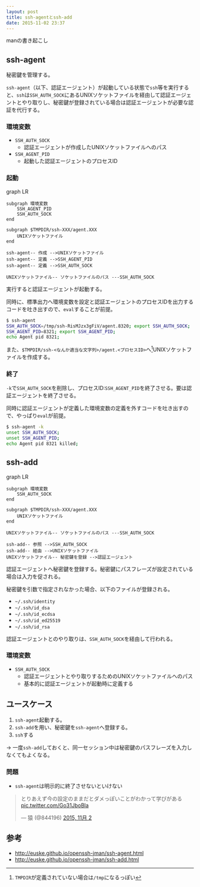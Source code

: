```yaml
---
layout: post
title: ssh-agentとssh-add
date: 2015-11-02 23:37
---
```


manの書き起こし

## ssh-agent

秘密鍵を管理する。

`ssh-agent`（以下、認証エージェント）が起動している状態で`ssh`等を実行すると、`ssh`は`SSH_AUTH_SOCK`にあるUNIXソケットファイルを経由して認証エージェントとやり取りし、秘密鍵が登録されている場合は認証エージェントが必要な認証を代行する。

### <i class="fa fa-globe fa-fw"></i> 環境変数

- `SSH_AUTH_SOCK`
    - 認証エージェントが作成したUNIXソケットファイルへのパス
- `SSH_AGENT_PID`
    - 起動した認証エージェントのプロセスID

### <i class="fa fa-sun-o fa-fw"></i> 起動

<div class="mermaid">
graph LR

    subgraph 環境変数
        SSH_AGENT_PID
        SSH_AUTH_SOCK
    end

    subgraph $TMPDIR/ssh-XXX/agent.XXX
        UNIXソケットファイル
    end

    ssh-agent-- 作成 -->UNIXソケットファイル
    ssh-agent-- 定義 -->SSH_AGENT_PID
    ssh-agent-- 定義 -->SSH_AUTH_SOCK

    UNIXソケットファイル-- ソケットファイルのパス ---SSH_AUTH_SOCK

</div>

実行すると認証エージェントが起動する。

同時に、標準出力へ環境変数を設定と認証エージェントのプロセスIDを出力するコードを吐き出すので、`eval`することが前提。

```bash
$ ssh-agent
SSH_AUTH_SOCK=/tmp/ssh-RisMJzx3gFiV/agent.8320; export SSH_AUTH_SOCK;
SSH_AGENT_PID=8321; export SSH_AGENT_PID;
echo Agent pid 8321;
```

また、`$TMPDIR/ssh-<なんか適当な文字列>/agent.<プロセスID>`へ[^1]UNIXソケットファイルを作成する。

[^1]: `TMPDIR`が定義されていない場合は`/tmp`になるっぽい

### <i class="fa fa-bed fa-fw"></i> 終了

`-k`で`SSH_AUTH_SOCK`を削除し、プロセスID:`SSH_AGENT_PID`を終了させる。要は認証エージェントを終了させる。

同時に認証エージェントが定義した環境変数の定義を外すコードを吐き出すので、やっぱり`eval`が前提。

```bash
$ ssh-agent -k
unset SSH_AUTH_SOCK;
unset SSH_AGENT_PID;
echo Agent pid 8321 killed;
```

## ssh-add

<div class="mermaid">
graph LR

    subgraph 環境変数
        SSH_AUTH_SOCK
    end

    subgraph $TMPDIR/ssh-XXX/agent.XXX
        UNIXソケットファイル
    end

    UNIXソケットファイル-- ソケットファイルのパス ---SSH_AUTH_SOCK

    ssh-add-- 参照 -->SSH_AUTH_SOCK
    ssh-add-- 経由 -->UNIXソケットファイル
    UNIXソケットファイル-- 秘密鍵を登録 -->認証エージェント

</div>

認証エージェントへ秘密鍵を登録する。秘密鍵にパスフレーズが設定されている場合は入力を促される。

秘密鍵を引数で指定されなかった場合、以下のファイルが登録される。

- `~/.ssh/identity`
- `~/.ssh/id_dsa`
- `~/.ssh/id_ecdsa`
- `~/.ssh/id_ed25519`
- `~/.ssh/id_rsa`

認証エージェントとのやり取りは、`SSH_AUTH_SOCK`を経由して行われる。

### <i class="fa fa-globe fa-fw"></i> 環境変数

- `SSH_AUTH_SOCK`
    - 認証エージェントとやり取りするためのUNIXソケットファイルへのパス
    - 基本的に認証エージェントが起動時に定義する

## ユースケース

1. `ssh-agent`起動する。
2. `ssh-add`を用い、秘密鍵を`ssh-agent`へ登録する。
3. `ssh`する

→ 一度`ssh-add`しておくと、同一セッション中は秘密鍵のパスフレーズを入力しなくてもよくなる。

### <i class="fa fa-exclamation-circle fa-fw"></i> 問題

- `ssh-agent`は明示的に終了させないといけない

<blockquote class="twitter-tweet tw-align-center" lang="ja"><p lang="ja" dir="ltr">とりあえず今の設定のままだとダメっぽいことがわかって学びがある <a href="https://t.co/Go31JboBla">pic.twitter.com/Go31JboBla</a></p>&mdash; 猿 (@844196) <a href="https://twitter.com/844196/status/661178165658710016">2015, 11月 2</a></blockquote>
<script async src="//platform.twitter.com/widgets.js" charset="utf-8"></script>

## 参考

- <http://euske.github.io/openssh-jman/ssh-agent.html>
- <http://euske.github.io/openssh-jman/ssh-add.html>

